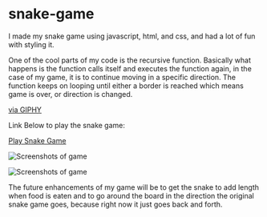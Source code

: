 # snake-game
I made my snake game using javascript, html, and css, and had a lot of fun with styling it. 

One of the cool parts of my code is the recursive function. Basically what happens is the function calls itself and executes the function again, in the case of my game, it is to continue moving in a specific direction. The function keeps on looping until either a border is reached which means game is over, or direction is changed.

<p><a href="https://giphy.com/gifs/homer-simpson-the-simpsons-3ov9jQX2Ow4bM5xxuM">via GIPHY</a></p>

Link Below to play the snake game:

[Play Snake Game](https://objective-johnson-2f1fdd.netlify.app/)


![Screenshots of game](ScreenShot2022-02-18at8.53.39AM.png)

![Screenshots of game](ScreenShot2022-02-18at8.53.47AM.png)

The future enhancements of my game will be to get the snake to add length when food is eaten and to go around the board in the direction the original snake game goes, because right now it just goes back and forth.

